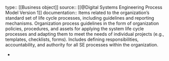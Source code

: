 type:: [[Business object]]
source:: [[@Digital Systems Engineering Process Model Version 1]]
documentation:: Items related to the organization’s standard set of life cycle processes, including guidelines and reporting mechanisms. Organization process guidelines in the form of organization policies, procedures, and assets for applying the system life cycle processes and adapting them to meet the needs of individual projects (e.g., templates, checklists, forms). Includes defining responsibilities, accountability, and authority for all SE processes within the organization.

-